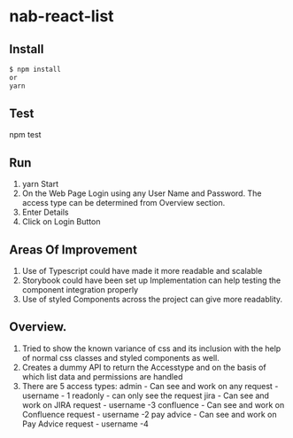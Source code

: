 # nab-react-list

## Install

```sh
$ npm install 
or 
yarn

```

## Test

npm test

## Run

1. yarn Start
2. On the Web Page Login using any User Name and Password. The access type can be determined from Overview section.
3. Enter Details
4. Click on Login Button

## Areas Of Improvement
1. Use of Typescript could have made it more readable and scalable
2. Storybook could have been set up Implementation can help testing the component integration properly
3. Use of styled Components across the project can give more readablity.

## Overview.
1. Tried to show the known variance of css and its inclusion with the help of normal css classes and styled components as well.
2. Creates a dummy API to return the Accesstype and on the basis of which list data and permissions are handled
3. There are 5 access types:
    admin - Can see and work on any request - username - 1
    readonly - can only see the request
    jira - Can see and work on JIRA request - username -3
    confluence - Can see and work on Confluence request - username -2
    pay advice - Can see and work on Pay Advice request - username -4